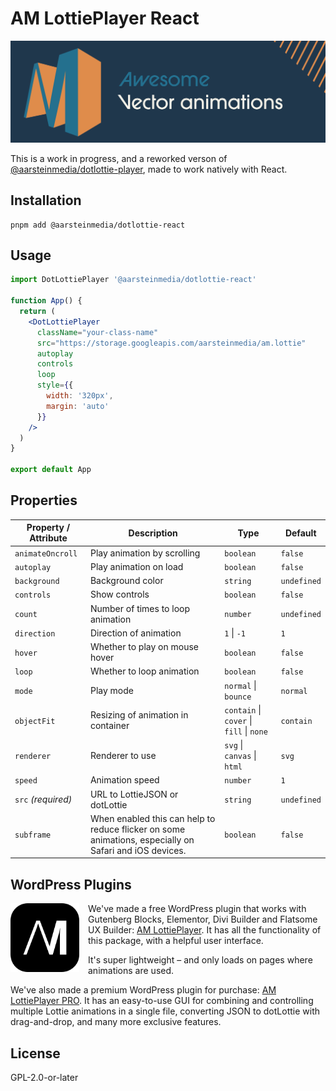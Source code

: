# AM LottiePlayer React

![Awesome Vector Animations](/.github/readmeBanner.svg)

This is a work in progress, and a reworked verson of [@aarsteinmedia/dotlottie-player](https://www.npmjs.com/package/@aarsteinmedia/dotlottie-player), made to work natively with React.

## Installation

```shell
pnpm add @aarsteinmedia/dotlottie-react
```

## Usage

```jsx
import DotLottiePlayer '@aarsteinmedia/dotlottie-react'

function App() {
  return (
    <DotLottiePlayer
      className="your-class-name"
      src="https://storage.googleapis.com/aarsteinmedia/am.lottie"
      autoplay
      controls
      loop
      style={{
        width: '320px',
        margin: 'auto'
      }}
    />
  )
}

export default App
```

## Properties

| Property / Attribute      | Description                                                                                                                   | Type                                     | Default           |
| ------------------------- | ----------------------------------------------------------------------------------------------------------------------------- | ---------------------------------------- | ----------------- |
| `animateOncroll`          | Play animation by scrolling                                                                                                   | `boolean`                                | `false`           |
| `autoplay`                | Play animation on load                                                                                                        | `boolean`                                | `false`           |
| `background`              | Background color                                                                                                              | `string`                                 | `undefined`       |
| `controls`                | Show controls                                                                                                                 | `boolean`                                | `false`           |
| `count`                   | Number of times to loop animation                                                                                             | `number`                                 | `undefined`       |
| `direction`               | Direction of animation                                                                                                        | `1` \| `-1`                              | `1`               |
| `hover`                   | Whether to play on mouse hover                                                                                                | `boolean`                                | `false`           |
| `loop`                    | Whether to loop animation                                                                                                     | `boolean`                                | `false`           |
| `mode`                    | Play mode                                                                                                                     | `normal` \| `bounce`                     | `normal`          |
| `objectFit`               | Resizing of animation in container                                                                                            | `contain` \| `cover` \| `fill` \| `none` | `contain`         |
| `renderer`                | Renderer to use                                                                                                               | `svg` \| `canvas` \| `html`              | `svg`             |
| `speed`                   | Animation speed                                                                                                               | `number`                                 | `1`               |
| `src` _(required)_        | URL to LottieJSON or dotLottie                                                                                                | `string`                                 | `undefined`       |
| `subframe`                | When enabled this can help to reduce flicker on some animations, especially on Safari and iOS devices.                        | `boolean`                                | `false`           |


## WordPress Plugins
<img align="left" width="110" height="110" src="/.github/wpIcon.svg" style="margin-right:1em" />

We've made a free WordPress plugin that works with Gutenberg Blocks, Elementor, Divi Builder and Flatsome UX Builder: [AM LottiePlayer](https://www.aarstein.media/en/am-lottieplayer). It has all the functionality of this package, with a helpful user interface.

It's super lightweight – and only loads on pages where animations are used.

We've also made a premium WordPress plugin for purchase: [AM LottiePlayer PRO](https://www.aarstein.media/en/am-lottieplayer/pro). It has an easy-to-use GUI for combining and controlling multiple Lottie animations in a single file, converting JSON to dotLottie with drag-and-drop, and many more exclusive features.

## License

GPL-2.0-or-later